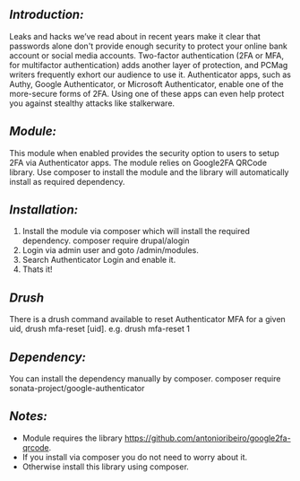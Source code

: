 *Introduction:*
---------------
Leaks and hacks we’ve read about in recent years make it clear that passwords alone don't provide enough security to protect your online bank account or social media accounts. Two-factor authentication (2FA or MFA, for multifactor authentication) adds another layer of protection, and PCMag writers frequently exhort our audience to use it. Authenticator apps, such as Authy, Google Authenticator, or Microsoft Authenticator, enable one of the more-secure forms of 2FA. Using one of these apps can even help protect you against stealthy attacks like stalkerware.

*Module:*
---------
This module when enabled provides the security option to users to setup 2FA via Authenticator apps. The module relies on Google2FA QRCode library. Use composer to install the module and the library will automatically install as required dependency.

*Installation:*
---------------
1. Install the module via composer which will install the required dependency.
    composer require drupal/alogin
2. Login via admin user and goto /admin/modules.
3. Search Authenticator Login and enable it.
4. Thats it!

*Drush*
-------
There is a drush command available to reset Authenticator MFA for a given uid, drush mfa-reset [uid].
e.g. drush mfa-reset 1

*Dependency:*
------------
You can install the dependency manually by composer.
    composer require sonata-project/google-authenticator

*Notes:*
--------
* Module requires the library https://github.com/antonioribeiro/google2fa-qrcode.
* If you install via composer you do not need to worry about it.
* Otherwise install this library using composer.
